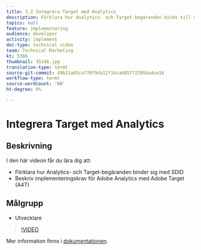 ```yaml
---
title: 3.2 Integrera Target med Analytics
description: Förklara hur Analytics- och Target-begäranden binds till SDID, Beskriv implementeringskrav för Adobe Analytics med Adobe Target (A4T)
topics: null
feature: implementering
audience: developer
activity: implement
doc-type: technical video
team: Technical Marketing
kt: 5386
thumbnail: 35146.jpg
translation-type: tm+mt
source-git-commit: 49b21a85ca776f9da12f14cab85772395ba4ce16
workflow-type: tm+mt
source-wordcount: '80'
ht-degree: 0%

---
```



# Integrera Target med Analytics

## Beskrivning

I den här videon får du lära dig att:

* Förklara hur Analytics- och Target-begäranden binder sig med SDID
* Beskriv implementeringskrav för Adobe Analytics med Adobe Target (A4T)

## Målgrupp

* Utvecklare

>[!VIDEO](https://video.tv.adobe.com/v/35146/?quality=12)

Mer information finns i [dokumentationen](https://docs.adobe.com/content/help/en/target/using/integrate/a4t/a4timplementation.html).
